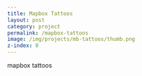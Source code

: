 ```yaml
---
title: Mapbox Tattoos
layout: post
category: project
permalink: /mapbox-tattoos
image: /img/projects/mb-tattoos/thumb.png
z-index: 0
---
```


mapbox tattoos